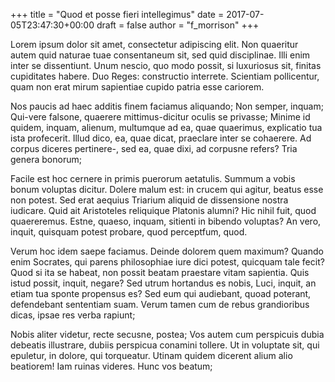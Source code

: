 +++
title = "Quod et posse fieri intellegimus"
date = 2017-07-05T23:47:30+00:00
draft = false
author = "f_morrison"
+++

Lorem ipsum dolor sit amet, consectetur adipiscing elit. Non quaeritur autem
quid naturae tuae consentaneum sit, sed quid disciplinae. Illi enim inter se
dissentiunt. Unum nescio, quo modo possit, si luxuriosus sit, finitas
cupiditates habere. Duo Reges: constructio interrete. Scientiam pollicentur,
quam non erat mirum sapientiae cupido patria esse cariorem.

Nos paucis ad haec additis finem faciamus aliquando; Non semper, inquam;
Qui-vere falsone, quaerere mittimus-dicitur oculis se privasse; Minime id
quidem, inquam, alienum, multumque ad ea, quae quaerimus, explicatio tua ista
profecerit. Illud dico, ea, quae dicat, praeclare inter se cohaerere. Ad corpus
diceres pertinere-, sed ea, quae dixi, ad corpusne refers? Tria genera bonorum;

Facile est hoc cernere in primis puerorum aetatulis. Summum a vobis bonum
voluptas dicitur. Dolere malum est: in crucem qui agitur, beatus esse non
potest. Sed erat aequius Triarium aliquid de dissensione nostra iudicare. Quid
ait Aristoteles reliquique Platonis alumni? Hic nihil fuit, quod quaereremus.
Estne, quaeso, inquam, sitienti in bibendo voluptas? An vero, inquit, quisquam
potest probare, quod perceptfum, quod.

Verum hoc idem saepe faciamus. Deinde dolorem quem maximum? Quando enim
Socrates, qui parens philosophiae iure dici potest, quicquam tale fecit? Quod
si ita se habeat, non possit beatam praestare vitam sapientia. Quis istud
possit, inquit, negare? Sed utrum hortandus es nobis, Luci, inquit, an etiam
tua sponte propensus es? Sed eum qui audiebant, quoad poterant, defendebant
sententiam suam. Verum tamen cum de rebus grandioribus dicas, ipsae res verba
rapiunt;

Nobis aliter videtur, recte secusne, postea; Vos autem cum perspicuis dubia
debeatis illustrare, dubiis perspicua conamini tollere. Ut in voluptate sit,
qui epuletur, in dolore, qui torqueatur. Utinam quidem dicerent alium alio
beatiorem! Iam ruinas videres. Hunc vos beatum;
